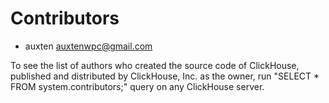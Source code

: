 # Contributors

* auxten [auxtenwpc@gmail.com](mailto:auxtenwpc@gmail.com)

To see the list of authors who created the source code of ClickHouse, published and distributed by ClickHouse, Inc. as the owner,
run "SELECT * FROM system.contributors;" query on any ClickHouse server.
